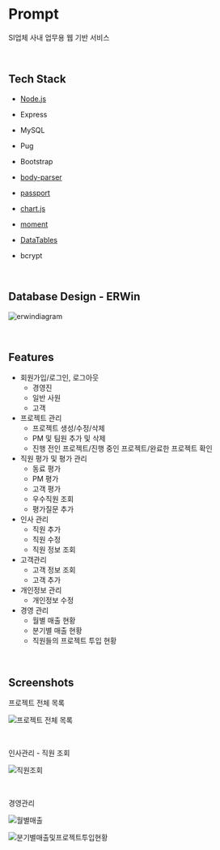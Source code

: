 # Prompt

SI업체 사내 업무용 웹 기반 서비스

<br>

## Tech Stack

- [Node.js](https://github.com/nodejs/node)
- Express
- MySQL
- Pug
- Bootstrap

- [body-parser](https://github.com/expressjs/body-parser)
- [passport](https://github.com/jaredhanson/passport)
- [chart.js](https://github.com/chartjs/Chart.js)
- [moment](https://github.com/moment/moment/)
- [DataTables](https://datatables.net)
- bcrypt

<br>

## Database Design - ERWin

![erwindiagram](https://user-images.githubusercontent.com/29784606/43495522-902e32b2-9573-11e8-812d-c0396b426cfd.png)

<br>

## Features

- 회원가입/로그인, 로그아웃
  - 경영진
  - 일반 사원
  - 고객
- 프로젝트 관리
  - 프로젝트 생성/수정/삭제
  - PM  및 팀원 추가 및 삭제
  - 진행 전인 프로젝트/진행 중인 프로젝트/완료한 프로젝트 확인
- 직원 평가 및 평가 관리
  - 동료 평가
  - PM 평가
  - 고객 평가
  - 우수직원 조회
  - 평가질문 추가
- 인사 관리
  - 직원 추가
  - 직원 수정
  - 직원 정보 조회
- 고객관리
  - 고객 정보 조회
  - 고객 추가
- 개인정보 관리
  - 개인정보 수정
- 경영 관리
  - 월별 매출 현황
  - 분기별 매출 현황
  - 직원들의 프로젝트 투입 현황

<br>

## Screenshots

프로젝트 전체 목록

![프로젝트 전체 목록](https://user-images.githubusercontent.com/29784606/43494964-6cb76efa-9570-11e8-8443-7267a570e88c.png)

<br>

인사관리 - 직원 조회

![직원조회](https://user-images.githubusercontent.com/29784606/43495109-35937742-9571-11e8-9119-5c2865317678.png)

<br>

경영관리

![월별매출](https://user-images.githubusercontent.com/29784606/43495150-6767eeb0-9571-11e8-8663-0f2faf1d4e26.png)

![분기별매출및프로젝트투입현황](https://user-images.githubusercontent.com/29784606/43495167-806776c4-9571-11e8-9ca4-5bd466144956.png)

